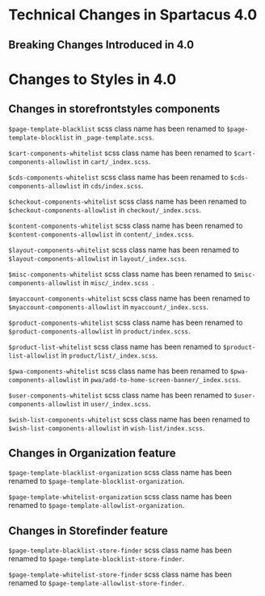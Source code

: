 # Technical Changes in Spartacus 4.0

## Breaking Changes Introduced in 4.0


# Changes to Styles in 4.0

## Changes in storefrontstyles components

`$page-template-blacklist` scss class name has been renamed to `$page-template-blocklist` in `_page-template.scss`.

`$cart-components-whitelist` scss class name has been renamed to `$cart-components-allowlist` in `cart/_index.scss`.

`$cds-components-whitelist` scss class name has been renamed to `$cds-components-allowlist` in `cds/index.scss`.

`$checkout-components-whitelist` scss class name has been renamed to `$checkout-components-allowlist` in `checkout/_index.scss`.

`$content-components-whitelist` scss class name has been renamed to `$content-components-allowlist` in `content/_index.scss`.

`$layout-components-whitelist` scss class name has been renamed to `$layout-components-allowlist` in `layout/_index.scss`.

`$misc-components-whitelist` scss class name has been renamed to `$misc-components-allowlist` in `misc/_index.scss `.

`$myaccount-components-whitelist` scss class name has been renamed to `$myaccount-components-allowlist` in `myaccount/_index.scss`.

`$product-components-whitelist` scss class name has been renamed to `$product-components-allowlist` in `product/index.scss`.

`$product-list-whitelist` scss class name has been renamed to `$product-list-allowlist` in `product/list/_index.scss`.

`$pwa-components-whitelist` scss class name has been renamed to `$pwa-components-allowlist` in `pwa/add-to-home-screen-banner/_index.scss`.

`$user-components-whitelist` scss class name has been renamed to `$user-components-allowlist` in `user/_index.scss`.

`$wish-list-components-whitelist` scss class name has been renamed to `$wish-list-components-allowlist` in `wish-list/index.scss`.


## Changes in Organization feature 

`$page-template-blacklist-organization` scss class name has been renamed to `$page-template-blocklist-organization`.

`$page-template-whitelist-organization` scss class name has been renamed to `$page-template-allowlist-organization`.


## Changes in Storefinder feature 

`$page-template-blacklist-store-finder` scss class name has been renamed to `$page-template-blocklist-store-finder`.

`$page-template-whitelist-store-finder` scss class name has been renamed to `$page-template-allowlist-store-finder`.